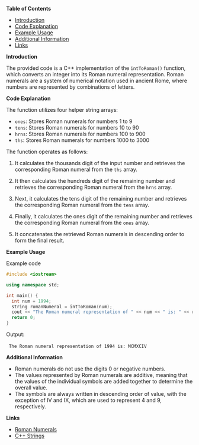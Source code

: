 **Table of Contents**

- [Introduction](#introduction)
- [Code Explanation](#code-explanation)
- [Example Usage](#example-usage)
- [Additional Information](#additional-information)
- [Links](#links)

**Introduction**

The provided code is a C++ implementation of the `intToRoman()` function, which converts an integer into its Roman numeral representation. Roman numerals are a system of numerical notation used in ancient Rome, where numbers are represented by combinations of letters.

**Code Explanation**

The function utilizes four helper string arrays:

- `ones`: Stores Roman numerals for numbers 1 to 9
- `tens`: Stores Roman numerals for numbers 10 to 90
- `hrns`: Stores Roman numerals for numbers 100 to 900
- `ths`: Stores Roman numerals for numbers 1000 to 3000

The function operates as follows:

1. It calculates the thousands digit of the input number and retrieves the corresponding Roman numeral from the `ths` array.

2. It then calculates the hundreds digit of the remaining number and retrieves the corresponding Roman numeral from the `hrns` array.

3. Next, it calculates the tens digit of the remaining number and retrieves the corresponding Roman numeral from the `tens` array.

4. Finally, it calculates the ones digit of the remaining number and retrieves the corresponding Roman numeral from the `ones` array.

5. It concatenates the retrieved Roman numerals in descending order to form the final result.

**Example Usage**

Example code
```cpp
#include <iostream>

using namespace std;

int main() {
  int num = 1994;
  string romanNumeral = intToRoman(num);
  cout << "The Roman numeral representation of " << num << " is: " << romanNumeral << endl;
  return 0;
}
```

Output:

﻿```
The Roman numeral representation of 1994 is: MCMXCIV
﻿```

**Additional Information**

- Roman numerals do not use the digits 0 or negative numbers.
- The values represented by Roman numerals are additive, meaning that the values of the individual symbols are added together to determine the overall value.
- The symbols are always written in descending order of value, with the exception of IV and IX, which are used to represent 4 and 9, respectively.

**Links**

- [Roman Numerals](https://en.wikipedia.org/wiki/Roman_numerals)
- [C++ Strings](https://www.cplusplus.com/reference/string/string/)
